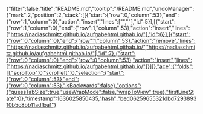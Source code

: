 {"filter":false,"title":"README.md","tooltip":"/README.md","undoManager":{"mark":2,"position":2,"stack":[[{"start":{"row":0,"column":53},"end":{"row":1,"column":0},"action":"insert","lines":["",""],"id":5}],[{"start":{"row":1,"column":0},"end":{"row":1,"column":53},"action":"insert","lines":["https://nadiaschmitz.github.io/aufgabehtml.githab.io/"],"id":6}],[{"start":{"row":0,"column":0},"end":{"row":1,"column":53},"action":"remove","lines":["https://nadiaschmitz.github.io/aufgabehtml.githab.io/","https://nadiaschmitz.github.io/aufgabehtml.githab.io/"],"id":7},{"start":{"row":0,"column":0},"end":{"row":0,"column":53},"action":"insert","lines":["https://nadiaschmitz.github.io/aufgabehtml.githab.io/"]}]]},"ace":{"folds":[],"scrolltop":0,"scrollleft":0,"selection":{"start":{"row":0,"column":53},"end":{"row":0,"column":53},"isBackwards":false},"options":{"guessTabSize":true,"useWrapMode":false,"wrapToView":true},"firstLineState":0},"timestamp":1636025850435,"hash":"bed06259655321dbd729389310b5c8bb11adfba1"}
